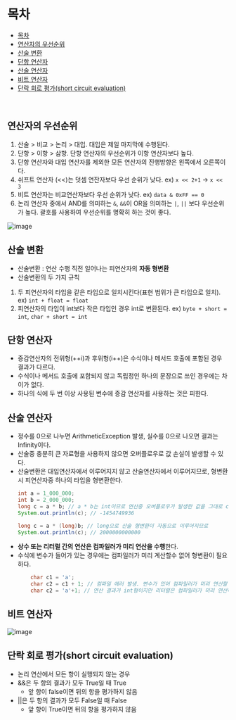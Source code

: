 # 목차


- [목차](#목차)
- [연산자의 우선순위](#연산자의-우선순위)
- [산술 변환](#산술-변환)
- [단항 연산자](#단항-연산자)
- [산술 연산자](#산술-연산자) 
- [비트 연산자](#비트-연산자)
- [단락 회로 평가(short circuit evaluation)](#단락-회로-평가short-circuit-evaluation)

<br>

## 연산자의 우선순위
1. 산술 > 비교 > 논리 > 대입. 대입은 제일 마지막에 수행된다.
2. 단항 > 이항 > 삼항. 단항 연산자의 우선순위가 이항 연산자보다 높다.
3. 단항 연산자와 대입 연산자를 제외한 모든 연산자의 진행방향은 왼쪽에서 오른쪽이다.
4. 쉬프트 연산자 (<<)는 덧셈 연잔자보다 우선 순위가 낮다.
    ex) `x << 2+1` -> `x << 3`
5. 비트 연산자는 비교연산자보다 우선 순위가 낮다.
    ex) `data & 0xFF == 0`
6. 논리 연산자 중에서 AND를 의미하는 `&`, `&&`이 OR을 의미하는 `|`, `||` 보다 우선순위가 높다. 괄호를 사용하여 우선순위를 명확히 하는 것이 좋다.

![image](https://user-images.githubusercontent.com/106129404/226787282-8a208bbf-793e-48e3-8c5e-a83bb2bfe678.png)

## 산술 변환
- 산술변환 : 연산 수행 직전 일어나는 피연산자의 **자동 형변환**
- 산술변환의 두 가지 규칙
1. 두 피연산자의 타입을 같은 타입으로 일치시킨다(표현 범위가 큰 타입으로 일치). ex) `int + float = float`
2. 피연산자의 타입이 int보다 작은 타입인 경우 int로 변환된다. ex) `byte + short = int`, `char + short = int`

## 단항 연산자
- 증감연산자의 전위형(++i)과 후위형(i++)은 수식이나 메서드 호출에 포함된 경우 결과가 다르다.
- 수식이나 메서드 호출에 포함되지 않고 독립정인 하나의 문장으로 쓰인 경우에는 차이가 없다.
- 하나의 식에 두 번 이상 사용된 변수에 증감 연산자를 사용하는 것은 피한다.

## 산술 연산자
- 정수를 0으로 나누면 ArithmeticException 발생, 실수를 0으로 나오면 결과는 Infinity이다.
- 산술중 충분히 큰 자료형을 사용하지 않으면 오버플로우로 값 손실이 발생할 수 있다.
- 산술변환은 대입연산자에서 이루어지지 않고 산술연산자에서 이루어지므로, 형변환시 피연산자중 하나의 타입을 형변환한다.
    ```java
    int a = 1_000_000;
    int b = 2_000_000;
    long c = a * b; // a * b는 int이므로 연산중 오버플로우가 발생한 값을 그대로 c에 대입한다.
    System.out.println(c); // -1454749936
    
    long c = a * (long)b; // long으로 산술 형변환이 자동으로 이루어지므로 
    System.out.println(c); // 2000000000000
    ```
- **상수 또는 리터럴 간의 연산은 컴파일러가 미리 연산을 수행**한다.
- 수식에 변수가 들어가 있는 경우에는 컴파일러가 미리 계산할수 없어 형변환이 필요하다.
    ```java
        char c1 = 'a';
        char c2 = c1 + 1; // 컴파일 에러 발생. 변수가 있어 컴파일러가 미리 연산할 수 없으므로 명시적 형변환 필요
	    char c2 = 'a'+1; // 연산 결과가 int형이지만 리터럴은 컴파일러가 미리 연산하므로 ok
    ```
 
## 비트 연산자

![image](https://user-images.githubusercontent.com/106129404/225191310-3d944a5f-bb20-4280-868e-7b660c9a26cd.png)

## 단락 회로 평가(short circuit evaluation)

- 논리 연산에서 모든 항이 실행되지 않는 경우
- &&은 두 항의 결과가 모두 True일 때 True
    - 앞 항이 false이면 뒤의 항을 평가하지 않음
- ||은 두 항의 결과가 모두 False일 때 False
    - 앞 항이 True이면 뒤의 항을 평가하지 않음


